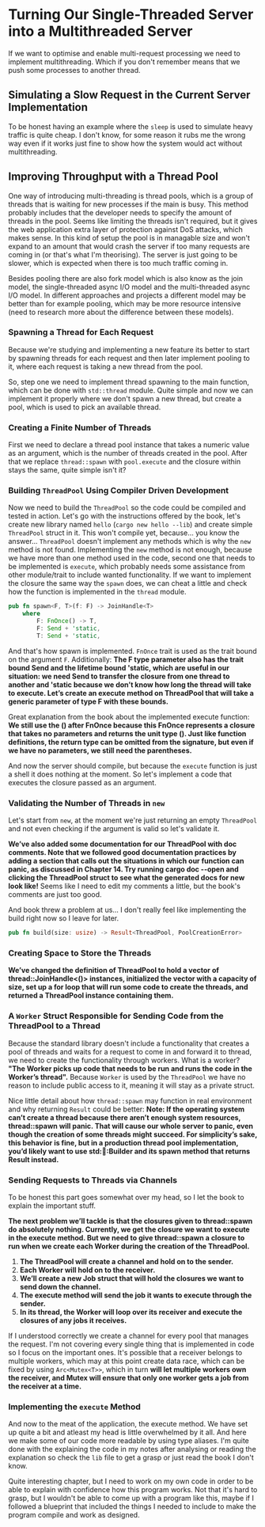 # Turning Our Single-Threaded Server into a Multithreaded Server

If we want to optimise and enable multi-request processing we need to implement multithreading. Which if you don't remember means that we push some processes to another thread.

## Simulating a Slow Request in the Current Server Implementation

To be honest having an example where the `sleep` is used to simulate heavy traffic is quite cheap. I don't know, for some reason it rubs me the wrong way even if it works just fine to show how the system would act without multithreading.

## Improving Throughput with a Thread Pool

One way of introducing multi-threading is thread pools, which is a group of threads that is waiting for new processes if the main is busy. This method probably includes that the developer needs to specify the amount of threads in the pool. Seems like limiting the threads isn't required, but it gives the web application extra layer of protection against DoS attacks, which makes sense. In this kind of setup the pool is in managable size and won't expand to an amount that would crash the server if too many requests are coming in (or that's what I'm theorising). The server is just going to be slower, which is expected when there is too much traffic coming in.

Besides pooling there are also fork model which is also know as the join model, the single-threaded async I/O model and the multi-threaded async I/O model. In different approaches and projects a different model may be better than for example pooling, which may be more resource intensive (need to research more about the difference between these models).

### Spawning a Thread for Each Request

Because we're studying and implementing a new feature its better to start by spawning threads for each request and then later implement pooling to it, where each request is taking a new thread from the pool.

So, step one we need to implement thread spawning to the main function, which can be done with `std::thread` module. Quite simple and now we can implement it properly where we don't spawn a new thread, but create a pool, which is used to pick an available thread.

### Creating a Finite Number of Threads

First we need to declare a thread pool instance that takes a numeric value as an argument, which is the number of threads created in the pool. After that we replace `thread::spawn` with `pool.execute` and the closure within stays the same, quite simple isn't it?

### Building `ThreadPool` Using Compiler Driven Development

Now we need to build the `ThreadPool` so the code could be compiled and tested in action. Let's go with the instructions offered by the book, let's create new library named `hello` (`cargo new hello --lib`) and create simple `ThreadPool` struct in it. This won't compile yet, because... you know the answer... `ThreadPool` doesn't implement any methods which is why  the `new` method is not found. Implementing the `new` method is not enough, because we have more than one method used in the code, second one that needs to be implemented is `execute`, which probably needs some assistance from other module/trait to include wanted functionality. If we want to implement the closure the same way the `spawn` does, we can cheat a little and check how the function is implemented in the `thread` module.

```rs
pub fn spawn<F, T>(f: F) -> JoinHandle<T>
    where
        F: FnOnce() -> T,
        F: Send + 'static,
        T: Send + 'static,
```

And that's how spawn is implemented. `FnOnce` trait is used as the trait bound on the argument `F`. Additionally: **The F type parameter also has the trait bound Send and the lifetime bound 'static, which are useful in our situation: we need Send to transfer the closure from one thread to another and 'static because we don’t know how long the thread will take to execute. Let’s create an execute method on ThreadPool that will take a generic parameter of type F with these bounds.**

Great explanation from the book about the implemented execute function: **We still use the () after FnOnce because this FnOnce represents a closure that takes no parameters and returns the unit type (). Just like function definitions, the return type can be omitted from the signature, but even if we have no parameters, we still need the parentheses.**

And now the server should compile, but because the `execute` function is just a shell it does nothing at the moment. So let's implement a code that executes the closure passed as an argument.

### Validating the Number of Threads in `new`

Let's start from `new`, at the moment we're just returning an empty `ThreadPool` and not even checking if the argument is valid so let's validate it.

**We’ve also added some documentation for our ThreadPool with doc comments. Note that we followed good documentation practices by adding a section that calls out the situations in which our function can panic, as discussed in Chapter 14. Try running cargo doc --open and clicking the ThreadPool struct to see what the generated docs for new look like!** Seems like I need to edit my comments a little, but the book's comments are just too good.

And book threw a problem at us... I don't really feel like implementing the build right now so I leave for later.

```rs
pub fn build(size: usize) -> Result<ThreadPool, PoolCreationError>
```

### Creating Space to Store the Threads

**We’ve changed the definition of ThreadPool to hold a vector of thread::JoinHandle<()> instances, initialized the vector with a capacity of size, set up a for loop that will run some code to create the threads, and returned a ThreadPool instance containing them.**

### A `Worker` Struct Responsible for Sending Code from the ThreadPool to a Thread

Because the standard library doesn't include a functionality that creates a pool of threads and waits for a request to come in and forward it to thread, we need to create the functionality through workers. What is a worker? **"The Worker picks up code that needs to be run and runs the code in the Worker’s thread".** Because `Worker` is used by the `ThreadPool` we have no reason to include public access to it, meaning it will stay as a private struct.

Nice little detail about how `thread::spawn` may function in real environment and why returning `Result` could be better: **Note: If the operating system can’t create a thread because there aren’t enough system resources, thread::spawn will panic. That will cause our whole server to panic, even though the creation of some threads might succeed. For simplicity’s sake, this behavior is fine, but in a production thread pool implementation, you’d likely want to use std::thread::Builder and its spawn method that returns Result instead.**

### Sending Requests to Threads via Channels

To be honest this part goes somewhat over my head, so I let the book to explain the important stuff.

**The next problem we’ll tackle is that the closures given to thread::spawn do absolutely nothing. Currently, we get the closure we want to execute in the execute method. But we need to give thread::spawn a closure to run when we create each Worker during the creation of the ThreadPool.**

1. **The ThreadPool will create a channel and hold on to the sender.**
2. **Each Worker will hold on to the receiver.**
3. **We’ll create a new Job struct that will hold the closures we want to send down the channel.**
4. **The execute method will send the job it wants to execute through the sender.**
5. **In its thread, the Worker will loop over its receiver and execute the closures of any jobs it receives.**

If I understood correctly we create a channel for every pool that manages the request. I'm not covering every single thing that is implemented in code so I focus on the important ones. It's possible that a receiver belongs to multiple workers, which may at this point create data race, which can be fixed by using `Arc<Mutex<T>>`, which in turn **will let multiple workers own the receiver, and Mutex will ensure that only one worker gets a job from the receiver at a time.**

### Implementing the `execute` Method

And now to the meat of the application, the execute method. We have set up quite a bit and atleast my head is little overwhelmed by it all. And here we make some of our code more readable by using type aliases. I'm quite done with the explaining the code in my notes after analysing or reading the explanation so check the `lib` file to get a grasp or just read the book I don't know.

Quite interesting chapter, but I need to work on my own code in order to be able to explain with confidence how this program works. Not that it's hard to grasp, but I wouldn't be able to come up with a program like this, maybe if I followed a blueprint that included the things I needed to include to make the program compile and work as designed.